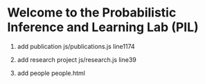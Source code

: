 # Welcome to the Probabilistic Inference and Learning Lab (PIL)

1. add publication
js/publications.js line1174

2. add research project
js/research.js line39 

3. add people 
people.html
